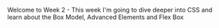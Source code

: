 Welcome to Week 2 - This week I'm going to dive deeper into CSS and learn about the Box Model, Advanced Elements and Flex Box